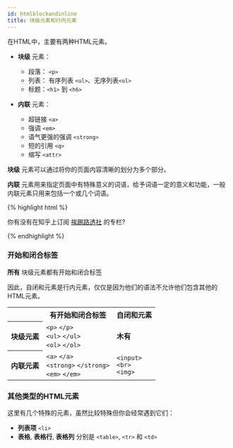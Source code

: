 ```yaml
---
id: htmlblockandinline
title: 块级元素和行内元素
---
```



在HTML中，主要有两种HTML元素。

* **块级** 元素：

    * 段落： `<p>`
    * 列表： 有序列表 `<ul>`、无序列表`<ol>`
    * 标题：`<h1>` 到 `<h6>`

* **内联** 元素：

    * 超链接 `<a>`
    * 强调 `<em>`
    * 语气更强的强调 `<strong>`
    * 短的引用 `<q>`
    * 缩写 `<attr>`


**块级** 元素可以通过将你的页面内容清晰的划分为多个部分。

**内联** 元素用来指定页面中有特殊意义的词语，给予词语一定的意义和功能，一般内联元素只用来包括一个或几个词语。

{% highlight html %}
<p>你有没有在知乎上订阅 <a href="https://zhuanlan.zhihu.com/future-fe">挨踢路透社</a> 的专栏?</p>
{% endhighlight %}



### 开始和闭合标签

**所有** 块级元素都有开始和闭合标签

因此，自闭和元素是行内元素，仅仅是因为他们的语法不允许他们包含其他的HTML元素。

<div class="table">
  <table>
    <tr>
      <th class="empty"></th>
      <th>有开始和闭合标签</th>
      <th>自闭和元素</th>
    </tr>
    <tr>
      <th>块级元素</th>
      <td>
        <code>&lt;p&gt;</code>
        <code>&lt;/p&gt;</code>
        <br>
        <code>&lt;ul&gt;</code>
        <code>&lt;/ul&gt;</code>
        <br>
        <code>&lt;ol&gt;</code>
        <code>&lt;/ol&gt;</code>
      </td>
      <td>
        <strong>木有</strong>
      </td>
    </tr>
    <tr>
      <th>内联元素</th>
      <td>
        <code>&lt;a&gt;</code>
        <code>&lt;/a&gt;</code>
        <br>
        <code>&lt;strong&gt;</code>
        <code>&lt;/strong&gt;</code>
        <br>
        <code>&lt;em&gt;</code>
        <code>&lt;/em&gt;</code>
      </td>
      <td>
        <code>&lt;input&gt;</code>
        <br>
        <code>&lt;br&gt;</code>
        <br>
        <code>&lt;img&gt;</code>
      </td>
    </tr>
  </table>
</div>


### 其他类型的HTML元素


这里有几个特殊的元素，虽然比较特殊但你会经常遇到它们：


* **列表项**  `<li>`
* **表格**, **表格行**, **表格列** 分别是 `<table>`, `<tr>` 和 `<td>`
